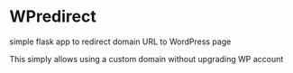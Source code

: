 # WPredirect
 simple flask app to redirect domain URL to WordPress page
 
 This simply allows using a custom domain without upgrading WP account
